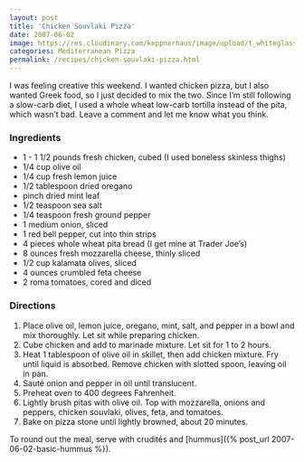 ```yaml
---
layout: post
title: 'Chicken Souvlaki Pizza'
date: 2007-06-02
image: https://res.cloudinary.com/keppnerhaus/image/upload/t_whiteglass-blog/v1504127823/keppner-recipes/blog/chicken-souvlaki-pizza.jpg
categories: Mediterranean Pizza
permalink: /recipes/chicken-souvlaki-pizza.html
---
```


I was feeling creative this weekend. I wanted chicken pizza, but I also wanted Greek food, so I just decided to mix the two. Since I’m still following a slow-carb diet, I used a whole wheat low-carb tortilla instead of the pita, which wasn’t bad. Leave a comment and let me know what you think.

### Ingredients

- 1 - 1 1/2 pounds fresh chicken, cubed (I used boneless skinless thighs)
- 1/4 cup olive oil
- 1/4 cup fresh lemon juice
- 1/2 tablespoon dried oregano
- pinch dried mint leaf
- 1/2 teaspoon sea salt
- 1/4 teaspoon fresh ground pepper
- 1 medium onion, sliced
- 1 red bell pepper, cut into thin strips
- 4 pieces whole wheat pita bread (I get mine at Trader Joe’s)
- 8 ounces fresh mozzarella cheese, thinly sliced
- 1/2 cup kalamata olives, sliced
- 4 ounces crumbled feta cheese
- 2 roma tomatoes, cored and diced

### Directions

1. Place olive oil, lemon juice, oregano, mint, salt, and pepper in a bowl and mix thoroughly. Let sit while preparing chicken.
2. Cube chicken and add to marinade mixture. Let sit for 1 to 2 hours.
3. Heat 1 tablespoon of olive oil in skillet, then add chicken mixture. Fry until liquid is absorbed. Remove chicken with slotted spoon, leaving oil in pan.
4. Sauté onion and pepper in oil until translucent.
5. Preheat oven to 400 degrees Fahrenheit.
6. Lightly brush pitas with olive oil. Top with mozzarella, onions and peppers, chicken souvlaki, olives, feta, and tomatoes.
7. Bake on pizza stone until lightly browned, about 20 minutes.

To round out the meal, serve with crudités and [hummus]({% post_url 2007-06-02-basic-hummus %}).
